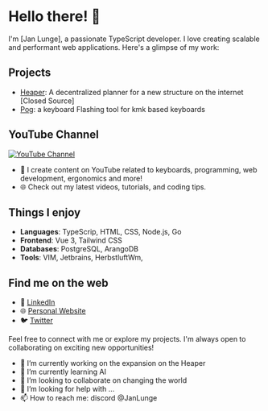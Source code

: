<!-- Jan Lunge -->
# Hello there! 👋

I'm [Jan Lunge], a passionate TypeScript developer. I love creating scalable and performant web applications. Here's a glimpse of my work:

## Projects

- [Heaper](https://heaper.de): A decentralized planner for a new structure on the internet [Closed Source]
- [Pog](https://github.com/JanLunge/pog): a keyboard Flashing tool for kmk based keyboards

## YouTube Channel

[![YouTube Channel](https://img.shields.io/badge/-Subscribe-red?style=for-the-badge&logo=youtube)](https://www.youtube.com/JanLunge)
- 🎥 I create content on YouTube related to keyboards, programming, web development, ergonomics and more!
- 🌐 Check out my latest videos, tutorials, and coding tips.

## Things I enjoy

- **Languages**: TypeScrip, HTML, CSS, Node.js, Go
- **Frontend**: Vue 3, Tailwind CSS
- **Databases**: PostgreSQL, ArangoDB
- **Tools**: VIM, Jetbrains, HerbstluftWm,

## Find me on the web

- 💼 [LinkedIn](https://www.linkedin.com/in/jan-lunge-9381881b4/)
- 🌐 [Personal Website](https://blog.heaper.de)
- 🐦 [Twitter](https://twitter.com/JanLunge)

Feel free to connect with me or explore my projects. I'm always open to collaborating on exciting new opportunities!

<!--
Badges, stats, or any other visually appealing elements can be added here using Markdown or HTML.
-->


- 🔭 I’m currently working on the expansion on the Heaper
- 🌱 I’m currently learning AI
- 👯 I’m looking to collaborate on changing the world
- 🤔 I’m looking for help with ...
- 📫 How to reach me: discord @JanLunge
